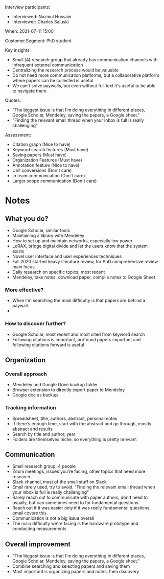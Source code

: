 Interview participants:
 - Interviewed: Nazmul Hossain
 - Interviewer: Charles Saluski

When: 2021-07-11 15:00

Customer Segment: PhD student

Key insights:
- Small (4) research group that already has communication channels with infrequent external communication
- Centralizing the research process would be valuable
- Do not need more communication platforms, but a collaborative platform where papers can be collected is useful
- We can't solve paywalls, but even without full text it's useful to be able to navigate them.

Quotes:
- "The biggest issue is that I'm doing everything in different places, Google Scholar, Mendeley, saving the papers, a Google sheet."
- "Finding the relevant email thread when your inbox is full is really challenging"

Assessment:
- Citation graph (Nice to have)
- Keyword search features (Must have)
- Saving papers (Must have)
- Organization Features (Must have)
- Annotation feature (Nice to have)
- Unit conversions (Don't care)
- In team communication (Don't care)
- Larger scope communication (Don't care)

# Notes

## What you do?
- Google Scholar, similar tools
- Maintaining a library with Mendeley
- How to set up and maintain networks, especially low power
- LoRAX, bridge digital divide and let the users know that the system exists
- Novel user interface and user experiences techniques
- Fall 2020 started heavy literature review, for PhD comprehensive review main focus
- Daily research on specific topics, most recent
- Mendeley, take notes, download paper, compile notes to Google Sheet

### More effective?
- When I'm searching the main difficulty is that papers are behind a paywall.
-

### How to discover further?
- Google Scholar, most recent and most cited from keyword search
- Following citations is important, profound papers important and following citations forward is useful


## Organization

### Overall approach
- Mendeley and Google Drive backup folder
- Browser extension to directly export paper to Mendeley
- Google doc as backup

### Tracking information
- Spreadsheet, title, authors, abstract, personal notes
- If there's enough time, start with the abstract and go through, mostly abstract and results
- Search by title and author, year
- Folders are themselves niche, so everything is pretty relevant

## Communication
- Small research group, 4 people
- Zoom meetings, issues you're facing, other topics that need more research.
- Slack channel, most of the small stuff on Slack
- Email rarely used, try to avoid. "Finding the relevant email thread when your inbox is full is really challenging"
- Rarely reach out to communicate with paper authors, don't need to usually, but can sometimes need to for fundamental questions.
- Reach out if it was easier only if it was really fundamental questions, email covers this.
- Communication is not a big issue overall
- The main difficulty we're facing is the hardware prototype and conducting measurements.


## Overall improvement
- "The biggest issue is that I'm doing everything in different places, Google Scholar, Mendeley, saving the papers, a Google sheet."
- Combine searching and selecting papers and saving them
- Most important is organizing papers and notes, then discovery

